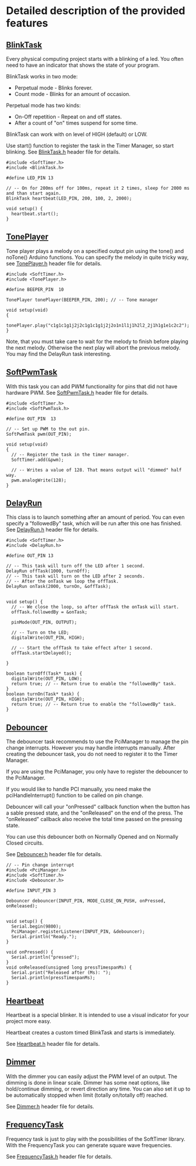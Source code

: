 # Detailed description of the provided features #


## [BlinkTask](http://code.google.com/p/arduino-softtimer/source/browse/trunk/BlinkTask.h) ##


Every physical computing project starts with a blinking of a led.
You often need to have an indicator that shows the state of your program.

BlinkTask works in two mode:
  * Perpetual mode - Blinks forever.
  * Count mode - Blinks for an amount of occasion.

Perpetual mode has two kinds:
  * On-Off repetition - Repeat on and off states.
  * After a count of "on" times suspend for some time.

BlinkTask can work with on level of HIGH (default) or LOW.

Use start() function to register the task in the Timer Manager, so start blinking. See [BlinkTask.h](http://code.google.com/p/arduino-softtimer/source/browse/trunk/BlinkTask.h) header file for details.

```
#include <SoftTimer.h>
#include <BlinkTask.h>

#define LED_PIN 13

// -- On for 200ms off for 100ms, repeat it 2 times, sleep for 2000 ms and than start again.
BlinkTask heartbeat(LED_PIN, 200, 100, 2, 2000);

void setup() {
  heartbeat.start();
}
```



## [TonePlayer](http://code.google.com/p/arduino-softtimer/source/browse/trunk/TonePlayer.h) ##


Tone player plays a melody on a specified output pin using the tone() and noTone() Arduino functions. You can specify the melody in quite tricky way, see [TonePlayer.h](http://code.google.com/p/arduino-softtimer/source/browse/trunk/TonePlayer.h) header file for details.

```
#include <SoftTimer.h>
#include <TonePlayer.h>

#define BEEPER_PIN  10

TonePlayer tonePlayer(BEEPER_PIN, 200); // -- Tone manager

void setup(void)
{
  tonePlayer.play("c1g1c1g1j2j2c1g1c1g1j2j2o1n1l1j1h2l2_2j1h1g1e1c2c2");
}
```

Note, that you must take care to wait for the melody to finish before playing the next melody. Otherwise the next play will abort the previous melody. You may find the DelayRun task interesting.



## [SoftPwmTask](http://code.google.com/p/arduino-softtimer/source/browse/trunk/SoftPwmTask.h) ##

With this task you can add PWM functionality for pins that did not have hardware PWM. See [SoftPwmTask.h](http://code.google.com/p/arduino-softtimer/source/browse/trunk/SoftPwmTask.h) header file for details.

```
#include <SoftTimer.h>
#include <SoftPwmTask.h>

#define OUT_PIN  13

// -- Set up PWM to the out pin.
SoftPwmTask pwm(OUT_PIN);

void setup(void)
{
  // -- Register the task in the timer manager.
  SoftTimer.add(&pwm);
  
  // -- Writes a value of 128. That means output will "dimmed" half way. 
  pwm.analogWrite(128);
}
```


## [DelayRun](http://code.google.com/p/arduino-softtimer/source/browse/trunk/DelayRun.h) ##

This class is to launch something after an amount of period. You can even specify a "followedBy" task, which will be run after this one has finished. See [DelayRun.h](http://code.google.com/p/arduino-softtimer/source/browse/trunk/DelayRun.h) header file for details.

```
#include <SoftTimer.h>
#include <DelayRun.h>

#define OUT_PIN 13

// -- This task will turn off the LED after 1 second.
DelayRun offTask(1000, turnOff);
// -- This task will turn on the LED after 2 seconds.
// -- After the onTask we loop the offTask.
DelayRun onTask(2000, turnOn, &offTask);


void setup() {
  // -- We close the loop, so after offTask the onTask will start.
  offTask.followedBy = &onTask;

  pinMode(OUT_PIN, OUTPUT);
  
  // -- Turn on the LED;
  digitalWrite(OUT_PIN, HIGH);
  
  // -- Start the offTask to take effect after 1 second.
  offTask.startDelayed();
  
}

boolean turnOff(Task* task) {
  digitalWrite(OUT_PIN, LOW);
  return true; // -- Return true to enable the "followedBy" task.
}
boolean turnOn(Task* task) {
  digitalWrite(OUT_PIN, HIGH);
  return true; // -- Return true to enable the "followedBy" task.
}

```



## [Debouncer](http://code.google.com/p/arduino-softtimer/source/browse/trunk/Debouncer.h) ##


The debouncer task recommends to use the PciManager to manage the pin change interrupts. However you may handle interrupts manually.
After creating the debouncer task, you do not need to register it to the Timer Manager.

If you are using the PciManager, you only have to register the debouncer to the PciManager.

If you would like to handle PCI manually, you need make the pciHandleInterrupt() function to be called on pin change.

Debouncer will call your "onPressed" callback function when the button has a sable pressed state, and the "onReleased" on the end of the press. The "onReleased" callback also receive the total time passed on the pressing state.

You can use this debouncer both on Normally Opened and on Normally Closed circuits.

See [Debouncer.h](http://code.google.com/p/arduino-softtimer/source/browse/trunk/Debouncer.h) header file for details.

```
// -- Pin change interrupt
#include <PciManager.h>
#include <SoftTimer.h>
#include <Debouncer.h>

#define INPUT_PIN 3

Debouncer debouncer(INPUT_PIN, MODE_CLOSE_ON_PUSH, onPressed, onReleased);


void setup() {
  Serial.begin(9800);
  PciManager.registerListener(INPUT_PIN, &debouncer);
  Serial.println("Ready.");
}

void onPressed() {
  Serial.println("pressed");
}
void onReleased(unsigned long pressTimespanMs) {
  Serial.print("Released after (Ms): ");
  Serial.println(pressTimespanMs);
}
```





## [Heartbeat](http://code.google.com/p/arduino-softtimer/source/browse/trunk/Heartbeat.h) ##


Heartbeat is a special blinker. It is intended to use a visual indicator for your project more easy.

Heartbeat creates a custom timed BlinkTask and starts is immediately.

See [Heartbeat.h](http://code.google.com/p/arduino-softtimer/source/browse/trunk/Heartbeat.h) header file for details.




## [Dimmer](http://code.google.com/p/arduino-softtimer/source/browse/trunk/Dimmer.h) ##


With the dimmer you can easily adjust the PWM level of an output. The dimming is done in linear scale. Dimmer has some neat options, like hold/continue dimming, or revert direction any time. You can also set it up to be automatically stopped when limit (totally on/totally off) reached.

See [Dimmer.h](http://code.google.com/p/arduino-softtimer/source/browse/trunk/Dimmer.h) header file for details.



## [FrequencyTask](http://code.google.com/p/arduino-softtimer/source/browse/trunk/FrequencyTask.h) ##


Frequency task is just to play with the possibilities of the SoftTimer library. With the FrequencyTask you can generate square wave frequencies.

See [FrequencyTask.h](http://code.google.com/p/arduino-softtimer/source/browse/trunk/FrequencyTask.h) header file for details.